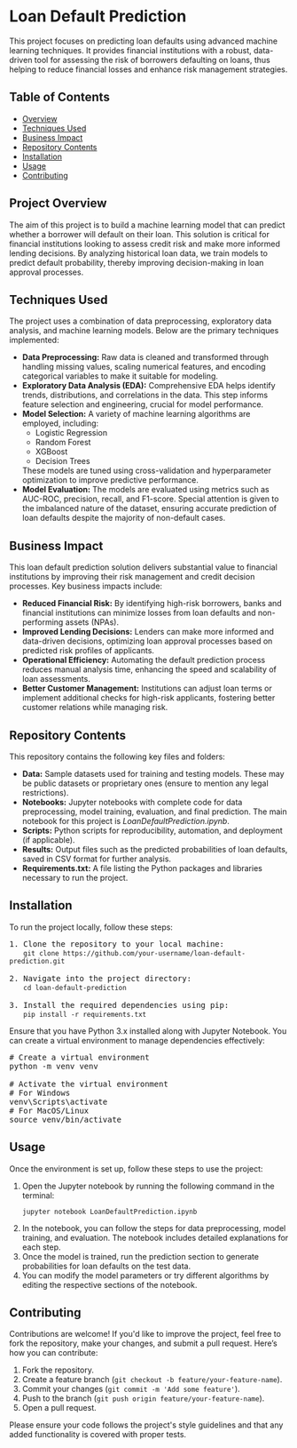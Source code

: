 
<h1>Loan Default Prediction</h1>

<p>This project focuses on predicting loan defaults using advanced machine learning techniques. It provides financial institutions with a robust, data-driven tool for assessing the risk of borrowers defaulting on loans, thus helping to reduce financial losses and enhance risk management strategies.</p>

<h2>Table of Contents</h2>
<ul>
  <li><a href="#overview">Overview</a></li>
  <li><a href="#techniques-used">Techniques Used</a></li>
  <li><a href="#business-impact">Business Impact</a></li>
  <li><a href="#repository-contents">Repository Contents</a></li>
  <li><a href="#installation">Installation</a></li>
  <li><a href="#usage">Usage</a></li>
  <li><a href="#contributing">Contributing</a></li>
</ul>

<h2 id="overview">Project Overview</h2>
<p>The aim of this project is to build a machine learning model that can predict whether a borrower will default on their loan. This solution is critical for financial institutions looking to assess credit risk and make more informed lending decisions. By analyzing historical loan data, we train models to predict default probability, thereby improving decision-making in loan approval processes.</p>

<h2 id="techniques-used">Techniques Used</h2>
<p>The project uses a combination of data preprocessing, exploratory data analysis, and machine learning models. Below are the primary techniques implemented:</p>

<ul>
  <li><strong>Data Preprocessing:</strong> Raw data is cleaned and transformed through handling missing values, scaling numerical features, and encoding categorical variables to make it suitable for modeling.</li>
  <li><strong>Exploratory Data Analysis (EDA):</strong> Comprehensive EDA helps identify trends, distributions, and correlations in the data. This step informs feature selection and engineering, crucial for model performance.</li>
  <li><strong>Model Selection:</strong> A variety of machine learning algorithms are employed, including:
    <ul>
      <li>Logistic Regression</li>
      <li>Random Forest</li>
      <li>XGBoost</li>
      <li>Decision Trees</li>
    </ul>
  These models are tuned using cross-validation and hyperparameter optimization to improve predictive performance.
  </li>
  <li><strong>Model Evaluation:</strong> The models are evaluated using metrics such as AUC-ROC, precision, recall, and F1-score. Special attention is given to the imbalanced nature of the dataset, ensuring accurate prediction of loan defaults despite the majority of non-default cases.</li>
</ul>

<h2 id="business-impact">Business Impact</h2>
<p>This loan default prediction solution delivers substantial value to financial institutions by improving their risk management and credit decision processes. Key business impacts include:</p>

<ul>
  <li><strong>Reduced Financial Risk:</strong> By identifying high-risk borrowers, banks and financial institutions can minimize losses from loan defaults and non-performing assets (NPAs).</li>
  <li><strong>Improved Lending Decisions:</strong> Lenders can make more informed and data-driven decisions, optimizing loan approval processes based on predicted risk profiles of applicants.</li>
  <li><strong>Operational Efficiency:</strong> Automating the default prediction process reduces manual analysis time, enhancing the speed and scalability of loan assessments.</li>
  <li><strong>Better Customer Management:</strong> Institutions can adjust loan terms or implement additional checks for high-risk applicants, fostering better customer relations while managing risk.</li>
</ul>

<h2 id="repository-contents">Repository Contents</h2>
<p>This repository contains the following key files and folders:</p>

<ul>
  <li><strong>Data:</strong> Sample datasets used for training and testing models. These may be public datasets or proprietary ones (ensure to mention any legal restrictions).</li>
  <li><strong>Notebooks:</strong> Jupyter notebooks with complete code for data preprocessing, model training, evaluation, and final prediction. The main notebook for this project is <em>LoanDefaultPrediction.ipynb</em>.</li>
  <li><strong>Scripts:</strong> Python scripts for reproducibility, automation, and deployment (if applicable).</li>
  <li><strong>Results:</strong> Output files such as the predicted probabilities of loan defaults, saved in CSV format for further analysis.</li>
  <li><strong>Requirements.txt:</strong> A file listing the Python packages and libraries necessary to run the project.</li>
</ul>

<h2 id="installation">Installation</h2>
<p>To run the project locally, follow these steps:</p>

<pre>
1. Clone the repository to your local machine:
   <code>git clone https://github.com/your-username/loan-default-prediction.git</code>

2. Navigate into the project directory:
   <code>cd loan-default-prediction</code>

3. Install the required dependencies using pip:
   <code>pip install -r requirements.txt</code>
</pre>

<p>Ensure that you have Python 3.x installed along with Jupyter Notebook. You can create a virtual environment to manage dependencies effectively:</p>

<pre>
# Create a virtual environment
python -m venv venv

# Activate the virtual environment
# For Windows
venv\Scripts\activate
# For MacOS/Linux
source venv/bin/activate
</pre>

<h2 id="usage">Usage</h2>
<p>Once the environment is set up, follow these steps to use the project:</p>

<ol>
  <li>Open the Jupyter notebook by running the following command in the terminal:
    <pre><code>jupyter notebook LoanDefaultPrediction.ipynb</code></pre>
  </li>
  <li>In the notebook, you can follow the steps for data preprocessing, model training, and evaluation. The notebook includes detailed explanations for each step.</li>
  <li>Once the model is trained, run the prediction section to generate probabilities for loan defaults on the test data.</li>
  <li>You can modify the model parameters or try different algorithms by editing the respective sections of the notebook.</li>
</ol>

<h2 id="contributing">Contributing</h2>
<p>Contributions are welcome! If you'd like to improve the project, feel free to fork the repository, make your changes, and submit a pull request. Here’s how you can contribute:</p>

<ol>
  <li>Fork the repository.</li>
  <li>Create a feature branch (<code>git checkout -b feature/your-feature-name</code>).</li>
  <li>Commit your changes (<code>git commit -m 'Add some feature'</code>).</li>
  <li>Push to the branch (<code>git push origin feature/your-feature-name</code>).</li>
  <li>Open a pull request.</li>
</ol>

<p>Please ensure your code follows the project's style guidelines and that any added functionality is covered with proper tests.</p>

</body>
</html>
